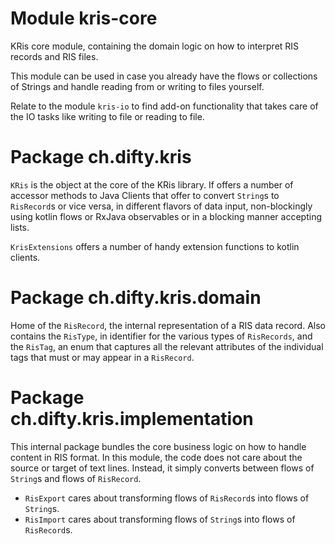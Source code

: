 # Module kris-core

KRis core module, containing the domain logic on how to interpret RIS records and RIS files.

This module can be used in case you already have the flows or collections of Strings and handle
reading from or writing to files yourself.

Relate to the module `kris-io` to find add-on functionality that takes care of the IO tasks
like writing to file or reading to file.

# Package ch.difty.kris

`KRis` is the object at the core of the KRis library. If offers a number of accessor methods
to Java Clients that offer to convert `String`s to `RisRecord`s or vice versa, in different
flavors of data input, non-blockingly using kotlin flows or RxJava observables or in a blocking
manner accepting lists.

`KrisExtensions` offers a number of handy extension functions to kotlin clients.

# Package ch.difty.kris.domain

Home of the `RisRecord`, the internal representation of a RIS data record.
Also contains the `RisType`, in identifier for the various types of `RisRecords`,
and the `RisTag`, an enum that captures all the relevant attributes of the individual
tags that must or may appear in a `RisRecord`.

# Package ch.difty.kris.implementation

This internal package bundles the core business logic on how to handle content in RIS format.
In this module, the code does not care about the source or target of text lines.
Instead, it simply converts between flows of `String`s and flows of `RisRecord`.

* `RisExport` cares about transforming flows of `RisRecord`s into flows of `String`s.
* `RisImport` cares about transforming flows of `String`s into flows of `RisRecord`s.